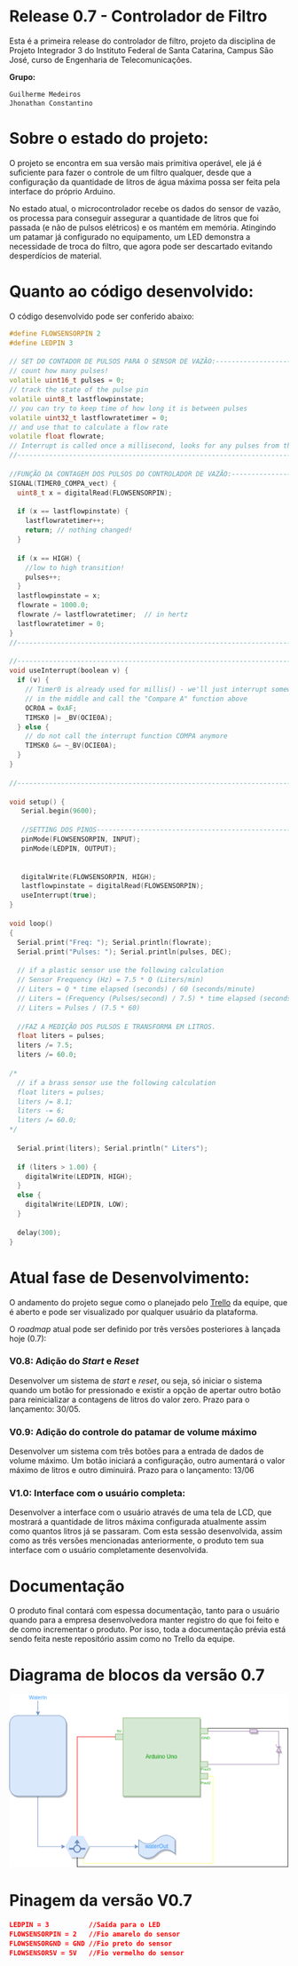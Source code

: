 # Release 0.7 - Controlador de Filtro 

Esta é a primeira release do controlador de filtro, projeto da disciplina de Projeto Integrador 3 do Instituto Federal de Santa Catarina, Campus São José, curso de Engenharia de Telecomunicações.

**Grupo:**
```
Guilherme Medeiros
Jhonathan Constantino
```

# Sobre o estado do projeto:

O projeto se encontra em sua versão mais primitiva operável, ele já é suficiente para fazer o controle de um filtro qualquer, desde que a configuração da quantidade de litros de água máxima possa ser feita pela interface do próprio Arduino.

No estado atual, o microcontrolador recebe os dados do sensor de vazão, os processa para conseguir assegurar a quantidade de litros que foi passada (e não de pulsos elétricos) e os mantém em memória. Atingindo um patamar já configurado no equipamento, um LED demonstra a necessidade de troca do filtro, que agora pode ser descartado evitando desperdícios de material.

# Quanto ao código desenvolvido:

O código desenvolvido pode ser conferido abaixo:

```C++
#define FLOWSENSORPIN 2
#define LEDPIN 3

// SET DO CONTADOR DE PULSOS PARA O SENSOR DE VAZÃO:-------------------------------------------------
// count how many pulses!
volatile uint16_t pulses = 0;
// track the state of the pulse pin
volatile uint8_t lastflowpinstate;
// you can try to keep time of how long it is between pulses
volatile uint32_t lastflowratetimer = 0;
// and use that to calculate a flow rate
volatile float flowrate;
// Interrupt is called once a millisecond, looks for any pulses from the sensor!
//---------------------------------------------------------------------------------------------------

//FUNÇÃO DA CONTAGEM DOS PULSOS DO CONTROLADOR DE VAZÃO:---------------------------------------------
SIGNAL(TIMER0_COMPA_vect) {
  uint8_t x = digitalRead(FLOWSENSORPIN);
  
  if (x == lastflowpinstate) {
    lastflowratetimer++;
    return; // nothing changed!
  }
  
  if (x == HIGH) {
    //low to high transition!
    pulses++;
  }
  lastflowpinstate = x;
  flowrate = 1000.0;
  flowrate /= lastflowratetimer;  // in hertz
  lastflowratetimer = 0;
}
//----------------------------------------------------------------------------------------------

//----------------------------------------------------------------------------------------------
void useInterrupt(boolean v) {
  if (v) {
    // Timer0 is already used for millis() - we'll just interrupt somewhere
    // in the middle and call the "Compare A" function above
    OCR0A = 0xAF;
    TIMSK0 |= _BV(OCIE0A);
  } else {
    // do not call the interrupt function COMPA anymore
    TIMSK0 &= ~_BV(OCIE0A);
  }
}

//---------------------------------------------------------------------------------------------

void setup() {
   Serial.begin(9600);

   //SETTING DOS PINOS-------------------------------------------------------------------------
   pinMode(FLOWSENSORPIN, INPUT);
   pinMode(LEDPIN, OUTPUT);

   
   digitalWrite(FLOWSENSORPIN, HIGH);
   lastflowpinstate = digitalRead(FLOWSENSORPIN);
   useInterrupt(true);
}

void loop()                     
{ 
  Serial.print("Freq: "); Serial.println(flowrate);
  Serial.print("Pulses: "); Serial.println(pulses, DEC);
  
  // if a plastic sensor use the following calculation
  // Sensor Frequency (Hz) = 7.5 * Q (Liters/min)
  // Liters = Q * time elapsed (seconds) / 60 (seconds/minute)
  // Liters = (Frequency (Pulses/second) / 7.5) * time elapsed (seconds) / 60
  // Liters = Pulses / (7.5 * 60)

  //FAZ A MEDIÇÃO DOS PULSOS E TRANSFORMA EM LITROS.
  float liters = pulses;
  liters /= 7.5;
  liters /= 60.0;

/*
  // if a brass sensor use the following calculation
  float liters = pulses;
  liters /= 8.1;
  liters -= 6;
  liters /= 60.0;
*/

  Serial.print(liters); Serial.println(" Liters");

  if (liters > 1.00) {
    digitalWrite(LEDPIN, HIGH);
  }
  else {
    digitalWrite(LEDPIN, LOW);
  }

  delay(300);
}
```
# Atual fase de Desenvolvimento:

O andamento do projeto segue como o planejado pelo [Trello](https://trello.com/b/0CHppdgA/pji3-controlador-de-filtro) da equipe, que é aberto e pode ser visualizado por qualquer usuário da plataforma.

O _roadmap_ atual pode ser definido por três versões posteriores à lançada hoje (0.7):

### V0.8: Adição do _Start_ e _Reset_
Desenvolver um sistema de _start_ e _reset_, ou seja, só iniciar o sistema quando um botão for pressionado e existir a opção de apertar outro botão para reinicializar a contagens de litros do valor zero.
Prazo para o lançamento: 30/05.

### V0.9: Adição do controle do patamar de volume máximo
Desenvolver um sistema com três botões para a entrada de dados de volume máximo. Um botão iniciará a configuração, outro aumentará o valor máximo de litros e outro diminuirá.
Prazo para o lançamento: 13/06

### V1.0: Interface com o usuário completa:
Desenvolver a interface com o usuário através de uma tela de LCD, que mostrará a quantidade de litros máxima configurada atualmente assim como quantos litros já se passaram. Com esta sessão desenvolvida, assim como as três versões mencionadas anteriormente, o produto tem sua interface com o usuário completamente desenvolvida.

# Documentação

O produto final contará com espessa documentação, tanto para o usuário quando para a empresa desenvolvedora manter registro do que foi feito e de como incrementar o produto. Por isso, toda a documentação prévia está sendo feita neste repositório assim como no Trello da equipe.

# Diagrama de blocos da versão 0.7

![block](block.png)



# Pinagem da versão V0.7

```json
LEDPIN = 3          //Saída para o LED
FLOWSENSORPIN = 2   //Fio amarelo do sensor
FLOWSENSORGND = GND //Fio preto do sensor
FLOWSENSOR5V = 5V   //Fio vermelho do sensor
